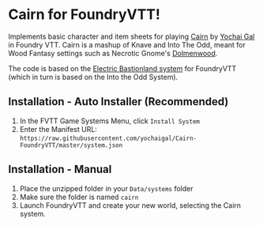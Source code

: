 # Cairn for FoundryVTT!

Implements basic character and item sheets for playing [Cairn](https://cairnrpg.com) by [Yochai Gal](https://newschoolrevolution.com) in Foundry VTT. Cairn is a mashup of Knave and Into The Odd, meant for Wood Fantasy settings such as Necrotic Gnome's [Dolmenwood](https://necroticgnome.com/collections/dolmenwood).

The code is based on the [Electric Bastionland system](https://github.com/mvdleden/electric-bastionland-FoundryVTT/) for FoundryVTT (which in turn is based on the Into the Odd System).

## Installation - Auto Installer (Recommended)

1. In the FVTT Game Systems Menu, click `Install System`
2. Enter the Manifest URL: `https://raw.githubusercontent.com/yochaigal/Cairn-FoundryVTT/master/system.json`

## Installation - Manual

1. Place the unzipped folder in your `Data/systems` folder
2. Make sure the folder is named `cairn`
3. Launch FoundryVTT and create your new world, selecting the Cairn system.
